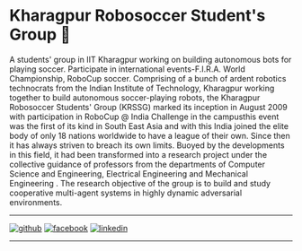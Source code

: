 # Kharagpur Robosoccer Student's Group 🤖

A students' group in IIT Kharagpur working on building autonomous bots for playing soccer. 
Participate in international events-F.I.R.A. World Championship, RoboCup soccer. 
Comprising of a bunch of ardent robotics technocrats from the Indian Institute of Technology, Kharagpur working together to build autonomous soccer-playing robots, 
the Kharagpur Robosoccer Students' Group (KRSSG) marked its inception in August 2009 with participation in RoboCup @ India Challenge in the campusthis event was the
first of its kind in South East Asia and with this India joined the elite body of only 18 nations worldwide to have a league of their own. 
Since then it has always striven to breach its own limits. Buoyed by the developments in this field, it had been transformed into a research project under the 
collective guidance of professors from the departments of Computer Science and Engineering, Electrical Engineering and Mechanical Engineering . 
The research objective of the group is to build and study cooperative multi-agent systems in highly dynamic adversarial environments.

[1]: https://github.com/krssg-embedded
[2]: https://www.linkedin.com/company/kharagpur-robosoccer-students-group/mycompany/
[3]: https://www.facebook.com/krssg

---
[![github](https://cloud.githubusercontent.com/assets/17016297/18839843/0e06a67a-83d2-11e6-993a-b35a182500e0.png)][1]
[![facebook](https://cloud.githubusercontent.com/assets/17016297/18839836/0a06deb4-83d2-11e6-8078-1d0974af0f63.png)][2]
[![linkedin](https://cloud.githubusercontent.com/assets/17016297/18839848/0fc7e74e-83d2-11e6-8c6a-277fc9d6e067.png)][3]

---
